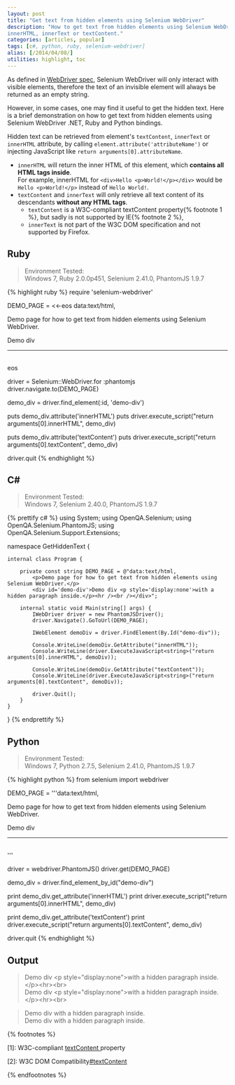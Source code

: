 ```yaml
---
layout: post
title: "Get text from hidden elements using Selenium WebDriver"
description: "How to get text from hidden elements using Selenium WebDriver .NET, Ruby and Python bindings, using attribute
innerHTML, innerText or textContent."
categories: [articles, popular]
tags: [c#, python, ruby, selenium-webdriver]
alias: [/2014/04/08/]
utilities: highlight, toc
---
```

As defined in [WebDriver spec](http://www.w3.org/TR/webdriver/#interactable),
Selenium WebDriver will only interact with visible elements,
therefore the text of an invisible element will always be returned as an empty string.

However, in some cases, one may find it useful to get the hidden text.
Here is a brief demonstration on how to get text from hidden elements using Selenium WebDriver .NET, Ruby and Python bindings.

Hidden text can be retrieved from element's `textContent`, `innerText` or `innerHTML` attribute,
by calling `element.attribute('attributeName')` or injecting JavaScript like `return arguments[0].attributeName`.

- `innerHTML` will return the inner HTML of this element, which **contains all HTML tags inside**.<br />
	For example, innerHTML for `<div>Hello <p>World!</p></div>` would be `Hello <p>World!</p>` instead of `Hello World!`.
- `textContent` and `innerText` will only retrieve all text content of its descendants **without any HTML tags**.
	+ `textContent` is a W3C-compliant textContent property{% footnote 1 %},
but sadly is not supported by IE{% footnote 2 %},
	+ `innerText` is not part of the W3C DOM specification and not supported by Firefox.

<div id="toc"></div>

## <a id="ruby"></a>Ruby

> Environment Tested:<br/>
> Windows 7, Ruby 2.0.0p451, Selenium 2.41.0, PhantomJS 1.9.7

{% highlight ruby %}
require 'selenium-webdriver'

DEMO_PAGE = <<-eos
	data:text/html,
	<p>Demo page for how to get text from hidden elements using Selenium WebDriver.</p>
	<div id='demo-div'>Demo div <p style='display:none'>with a hidden paragraph inside.</p><hr /><br /></div>
eos

driver = Selenium::WebDriver.for :phantomjs
driver.navigate.to(DEMO_PAGE)

demo_div = driver.find_element(:id, 'demo-div')

puts demo_div.attribute('innerHTML')
puts driver.execute_script("return arguments[0].innerHTML", demo_div)

puts demo_div.attribute('textContent')
puts driver.execute_script("return arguments[0].textContent", demo_div)

driver.quit
{% endhighlight %}

## <a id="csharp"></a>C&#35;

> Environment Tested:<br/>
> Windows 7, Selenium 2.40.0, PhantomJS 1.9.7

{% prettify c# %}
using System;
using OpenQA.Selenium;
using OpenQA.Selenium.PhantomJS;
using OpenQA.Selenium.Support.Extensions;

namespace GetHiddenText {

	internal class Program {

		private const string DEMO_PAGE = @"data:text/html,
			<p>Demo page for how to get text from hidden elements using Selenium WebDriver.</p>
			<div id='demo-div'>Demo div <p style='display:none'>with a hidden paragraph inside.</p><hr /><br /></div>";

		internal static void Main(string[] args) {
			IWebDriver driver = new PhantomJSDriver();
			driver.Navigate().GoToUrl(DEMO_PAGE);

			IWebElement demoDiv = driver.FindElement(By.Id("demo-div"));

			Console.WriteLine(demoDiv.GetAttribute("innerHTML"));
			Console.WriteLine(driver.ExecuteJavaScript<string>("return arguments[0].innerHTML", demoDiv));

			Console.WriteLine(demoDiv.GetAttribute("textContent"));
			Console.WriteLine(driver.ExecuteJavaScript<string>("return arguments[0].textContent", demoDiv));

			driver.Quit();
		}
	}
}
{% endprettify %}

## <a id="python"></a>Python

> Environment Tested:<br/>
> Windows 7, Python 2.7.5, Selenium 2.41.0, PhantomJS 1.9.7

{% highlight python %}
from selenium import webdriver

DEMO_PAGE = '''data:text/html,
	<p>Demo page for how to get text from hidden elements using Selenium WebDriver.</p>
	<div id='demo-div'>Demo div <p style='display:none'>with a hidden paragraph inside.</p><hr /><br /></div>'''

driver = webdriver.PhantomJS()
driver.get(DEMO_PAGE)

demo_div = driver.find_element_by_id("demo-div")

print demo_div.get_attribute('innerHTML')
print driver.execute_script("return arguments[0].innerHTML", demo_div)

print demo_div.get_attribute('textContent')
print driver.execute_script("return arguments[0].textContent", demo_div)

driver.quit
{% endhighlight %}

## <a id="output"></a>Output
>Demo div &lt;p style="display:none">with a hidden paragraph inside.&lt;/p>&lt;hr>&lt;br><br />
>Demo div &lt;p style="display:none">with a hidden paragraph inside.&lt;/p>&lt;hr>&lt;br><br />

>Demo div with a hidden paragraph inside.<br />
>Demo div with a hidden paragraph inside.

{% footnotes %}
<p id="footnote-1">
	[1]: W3C-compliant <a href="http://www.w3.org/TR/2004/REC-DOM-Level-3-Core-20040407/core.html#Node3-textContent">textContent </a>property
</p>
<p id="footnote-2">
	[2]: W3C DOM Compatibility<a href="http://www.quirksmode.org/dom/w3c_html.html#t07">#textContent</a>
</p>
{% endfootnotes %}